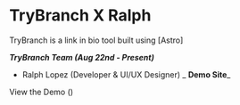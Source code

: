 # TryBranch X Ralph

TryBranch is a link in bio tool built using [Astro]

_**TryBranch Team (Aug 22nd - Present)**_

- Ralph Lopez (Developer & UI/UX Designer)
_
**Demo Site**_

View the Demo ()
